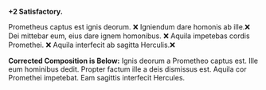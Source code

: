 **+2 Satisfactory.**

Prometheus captus est ignis deorum. ❌
Igniendum dare homonis ab ille.❌ 
Dei mittebar eum, eius dare ignem homonibus. ❌
Aquila impetebas cordis Promethei. ❌
Aquila interfecit ab sagitta Herculis.❌

**Corrected Composition is Below:**
Ignis deorum a Prometheo captus est.
Ille eum hominibus dedit.
Propter factum ille a deis dismissus est. 
Aquila cor Promethei impetebat.
Eam sagittis interfecit Hercules.
